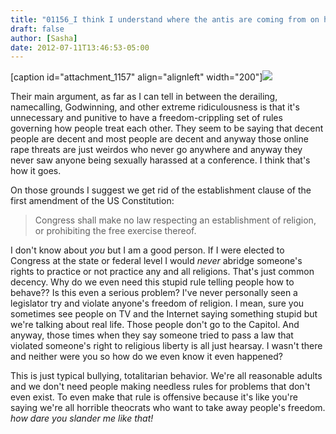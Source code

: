 ```yaml
---
title: "01156_I think I understand where the antis are coming from on harassment"
draft: false
author: [Sasha]
date: 2012-07-11T13:46:53-05:00
---
```


[caption id="attachment_1157" align="alignleft" width="200"]![](http://www.morethanmen.org/wp-content/uploads/2012/07/50515_124857804240355_6695374_n1.jpg)

Their main argument, as far as I can tell in between the derailing, namecalling, Godwinning, and other extreme ridiculousness is that it's unnecessary and punitive to have a freedom-crippling set of rules governing how people treat each other. They seem to be saying that decent people are decent and most people are decent and anyway those online rape threats are just weirdos who never go anywhere and anyway they never saw anyone being sexually harassed at a conference. I think that's how it goes.

On those grounds I suggest we get rid of the establishment clause of the first amendment of the US Constitution:

> Congress shall make no law respecting an establishment of religion, or prohibiting the free exercise thereof.

I don't know about _you_ but I am a good person. If I were elected to Congress at the state or federal level I would _never_ abridge someone's rights to practice or not practice any and all religions. That's just common decency. Why do we even need this stupid rule telling people how to behave?? Is this even a serious problem? I've never personally seen a legislator try and violate anyone's freedom of religion. I mean, sure you sometimes see people on TV and the Internet saying something stupid but we're talking about real life. Those people don't go to the Capitol. And anyway, those times when they say someone tried to pass a law that violated someone's right to religious liberty is all just hearsay. I wasn't there and neither were you so how do we even know it even happened?

This is just typical bullying, totalitarian behavior. We're all reasonable adults and we don't need people making needless rules for problems that don't even exist. To even make that rule is offensive because it's like you're saying we're all horrible theocrats who want to take away people's freedom. _how dare you slander me like that!_